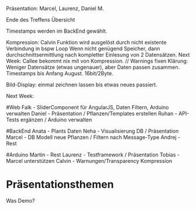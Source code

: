 Präsentation:
Marcel, Laurenz, Daniel M.

Ende des Treffens Übersicht

Timestamps werden im BackEnd gewählt.




Kompression: Calvin
Funktion wird ausgelöst durch nicht existente Verbindung in bspw Loop
Wenn nicht genügend Speicher, dann durchschnittsermittlung nach kompletter Einlesung von 2 Datensätzen.
Next Week: Callee bekommt nix mit von Kompression. // Warnings fixen
Klärung: Weniger Datensätze (etwas ungenauer), aber Daten passen zusammen.
Timestamps bis Anfang August. 16bit/2Byte. 

Bild-Display:
einmal zeichnen lassen bis etwas neues passiert. 


Next Week:

#Web
Falk - SliderComponent für AngularJS, Daten Filtern, Arduino verwalten
Daniel - Präsentation / Pflanzen/Templates erstellen
Ruhan - API-Tests ergänzen / Arduino verwalten

#BackEnd
Anata - Plants Daten
Neha - Visualisierung DB / Präsentation
Marcel - DB Modell neue Pflanzen / Filtern nach Message-Type
Andrej - Rest

#Arduino
Martin - Rest
Laurenz - Testframework / Präsentation
Tobias - Marcel unterstützen
Calvin - Warnungen/Transparency Kompression





# Präsentationsthemen
Was Demo?


